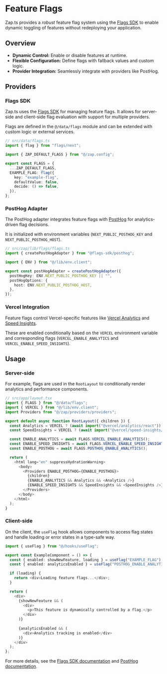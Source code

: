 # Feature Flags

Zap.ts provides a _robust_ feature flag system using the [Flags SDK](https://flags-sdk.dev/) to enable dynamic toggling of features without redeploying your application.

## Overview

- **Dynamic Control:** Enable or disable features at runtime.
- **Flexible Configuration:** Define flags with fallback values and custom logic.
- **Provider Integration:** Seamlessly integrate with providers like PostHog.

## Providers

### Flags SDK

Zap.ts uses the [Flags SDK](https://flags-sdk.dev/) for managing feature flags. It allows for server-side and client-side flag evaluation with support for multiple providers.

Flags are defined in the `@/data/flags` module and can be extended with custom logic or external services.

```ts
// src/data/flags.ts
import { flag } from "flags/next";

import { ZAP_DEFAULT_FLAGS } from "@/zap.config";

export const FLAGS = {
  ...ZAP_DEFAULT_FLAGS,
  EXAMPLE_FLAG: flag({
    key: "example-flag",
    defaultValue: false,
    decide: () => false,
  }),
};

```

### PostHog Adapter

The PostHog adapter integrates feature flags with [PostHog](https://posthog.com/) for analytics-driven flag decisions.

It is initialized with environment variables (`NEXT_PUBLIC_POSTHOG_KEY` and `NEXT_PUBLIC_POSTHOG_HOST`).

```ts
// src/zap/lib/flags/flags.ts
import { createPostHogAdapter } from "@flags-sdk/posthog";

import { ENV } from "@/lib/env.client";

export const postHogAdapter = createPostHogAdapter({
  postHogKey: ENV.NEXT_PUBLIC_POSTHOG_KEY || "",
  postHogOptions: {
    host: ENV.NEXT_PUBLIC_POSTHOG_HOST,
  },
});

```

### Vercel Integration

Feature flags control Vercel-specific features like [Vercel Analytics](https://vercel.com/docs/analytics) and [Speed Insights](https://vercel.com/docs/speed-insights).

These are enabled conditionally based on the `VERCEL` environment variable and corresponding flags (`VERCEL_ENABLE_ANALYTICS` and `VERCEL_ENABLE_SPEED_INSIGHTS`).

## Usage

### Server-side

For example, flags are used in the `RootLayout` to conditionally render analytics and performance components.

```typescript
// src/app/layout.tsx
import { FLAGS } from "@/data/flags";
import { VERCEL } from "@/lib/env.client";
import Providers from "@/zap/providers/providers";

export default async function RootLayout({ children }) {
  const Analytics = VERCEL ? (await import("@vercel/analytics/react")).Analytics : null;
  const SpeedInsights = VERCEL ? (await import("@vercel/speed-insights/next")).SpeedInsights : null;

  const ENABLE_ANALYTICS = await FLAGS.VERCEL_ENABLE_ANALYTICS();
  const ENABLE_SPEED_INSIGHTS = await FLAGS.VERCEL_ENABLE_SPEED_INSIGHTS();
  const ENABLE_POSTHOG = await FLAGS.POSTHOG_ENABLE_ANALYTICS();

  return (
    <html lang="en" suppressHydrationWarning>
      <body>
        <Providers ENABLE_POSTHOG={ENABLE_POSTHOG}>
          {children}
          {ENABLE_ANALYTICS && Analytics && <Analytics />}
          {ENABLE_SPEED_INSIGHTS && SpeedInsights && <SpeedInsights />}
        </Providers>
      </body>
    </html>
  );
}
```

### Client-side

On the client, the `useFlag` hook allows components to access flag states and handle loading or error states in a type-safe way.

```typescript
import { useFlag } from "@/hooks/useFlag";

export const ExampleComponent = () => {
  const { enabled: showNewFeature, loading } = useFlag("EXAMPLE_FLAG"); // type-safe
  const { enabled: analyticsEnabled } = useFlag("POSTHOG_ENABLE_ANALYTICS");

  if (loading) {
    return <div>Loading feature flags...</div>;
  }

  return (
    <div>
      {showNewFeature && (
        <div>
          <p>This feature is dynamically controlled by a flag.</p>
        </div>
      )}
      
      {analyticsEnabled && (
        <div>Analytics tracking is enabled</div>
      )}
    </div>
  );
};
```

For more details, see the [Flags SDK documentation](https://flags-sdk.dev/) and [PostHog documentation](https://posthog.com/docs).
